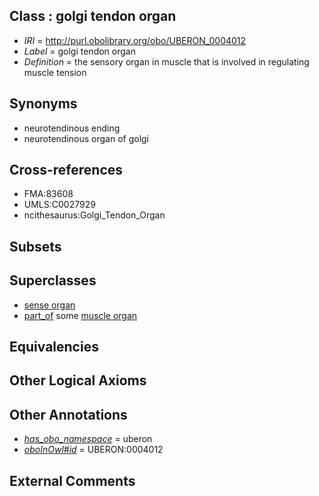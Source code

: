 
## Class : golgi tendon organ

 * *IRI* = http://purl.obolibrary.org/obo/UBERON_0004012
 * *Label* = golgi tendon organ
 * *Definition* = the sensory organ in muscle that is involved in regulating muscle tension

## Synonyms

 * neurotendinous ending
 * neurotendinous organ of golgi

## Cross-references

 * FMA:83608
 * UMLS:C0027929
 * ncithesaurus:Golgi_Tendon_Organ

## Subsets


## Superclasses

 * [sense organ](../../UBERON/20/UBERON_0000020.md)
 * [part_of](../../BFO/50/BFO_0000050.md) some [muscle organ](../../UBERON/30/UBERON_0001630.md)

## Equivalencies


## Other Logical Axioms


## Other Annotations

 * *[has_obo_namespace](../../ce/oboInOwl#hasOBONamespace.md)* = uberon
 * *[oboInOwl#id](../../id/oboInOwl#id.md)* = UBERON:0004012

## External Comments


